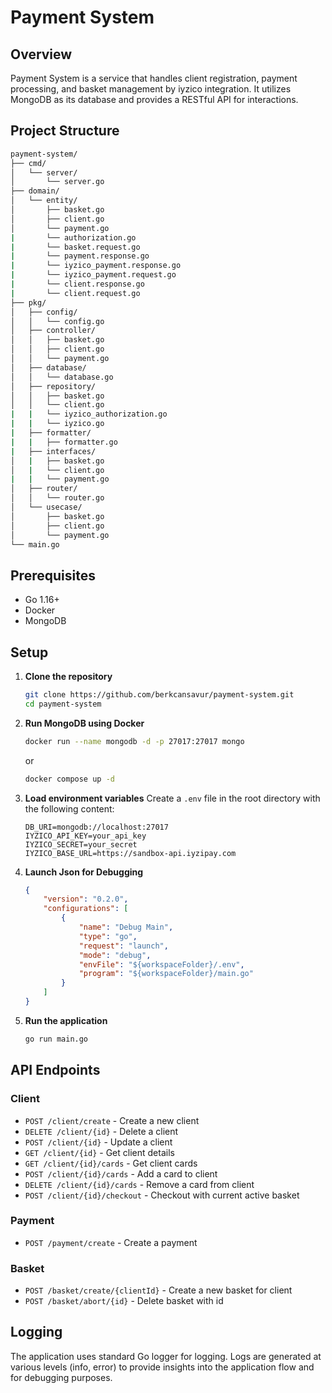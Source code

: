 # Payment System

## Overview
Payment System is a service that handles client registration, payment processing, and basket management by iyzico integration. It utilizes MongoDB as its database and provides a RESTful API for interactions.

## Project Structure
```sh
payment-system/
├── cmd/
│   └── server/
│       └── server.go
├── domain/
│   └── entity/
│       ├── basket.go
│       ├── client.go
│       └── payment.go
|       └── authorization.go 
|       └── basket.request.go 
|       └── payment.response.go 
|       └── iyzico_payment.response.go 
|       └── iyzico_payment.request.go 
|       └── client.response.go 
|       └── client.request.go 
├── pkg/
│   ├── config/
│   │   └── config.go
│   ├── controller/
│   │   ├── basket.go
│   │   ├── client.go
│   │   └── payment.go
│   ├── database/
│   │   └── database.go
│   ├── repository/
│   │   ├── basket.go
│   │   └── client.go
|   |   └── iyzico_authorization.go
|   |   └── iyzico.go
|   ├── formatter/
|   |   ├── formatter.go
|   ├── interfaces/
│   |   ├── basket.go
│   |   └── client.go
|   |   └── payment.go
│   ├── router/
│   │   └── router.go
│   └── usecase/
│       ├── basket.go
│       ├── client.go
│       └── payment.go
└── main.go
```
## Prerequisites

- Go 1.16+
- Docker
- MongoDB

## Setup

1. **Clone the repository**
    ```sh
    git clone https://github.com/berkcansavur/payment-system.git
    cd payment-system
    ```

2. **Run MongoDB using Docker**
    ```sh
    docker run --name mongodb -d -p 27017:27017 mongo
    ```
    or
    ```sh
    docker compose up -d
    ```

3. **Load environment variables**
    Create a `.env` file in the root directory with the following content:
    ```env
    DB_URI=mongodb://localhost:27017
    IYZICO_API_KEY=your_api_key
    IYZICO_SECRET=your_secret
    IYZICO_BASE_URL=https://sandbox-api.iyzipay.com
    ```


4. **Launch Json for Debugging**
    ```json
    {
        "version": "0.2.0",
        "configurations": [
            {
                "name": "Debug Main",
                "type": "go",
                "request": "launch",
                "mode": "debug",
                "envFile": "${workspaceFolder}/.env",
                "program": "${workspaceFolder}/main.go"
            }
        ]
    }
    ```


5. **Run the application**
    ```sh
    go run main.go
    ```
  
## API Endpoints

### Client
- `POST /client/create` - Create a new client
- `DELETE /client/{id}` - Delete a client
- `POST /client/{id}` - Update a client
- `GET /client/{id}` - Get client details
- `GET /client/{id}/cards` - Get client cards
- `POST /client/{id}/cards` - Add a card to client
- `DELETE /client/{id}/cards` - Remove a card from client
- `POST /client/{id}/checkout` - Checkout with current active basket

### Payment
- `POST /payment/create` - Create a payment

### Basket
- `POST /basket/create/{clientId}` - Create a new basket for client
- `POST /basket/abort/{id}` - Delete basket with id

## Logging
The application uses standard Go logger for logging. Logs are generated at various levels (info, error) to provide insights into the application flow and for debugging purposes.
